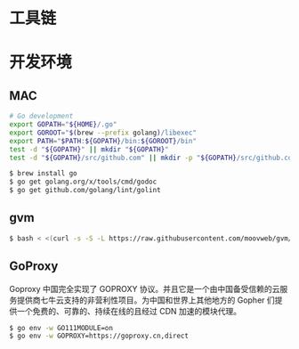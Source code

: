# 工具链

# 开发环境

## MAC

```sh
# Go development
export GOPATH="${HOME}/.go"
export GOROOT="$(brew --prefix golang)/libexec"
export PATH="$PATH:${GOPATH}/bin:${GOROOT}/bin"
test -d "${GOPATH}" || mkdir "${GOPATH}"
test -d "${GOPATH}/src/github.com" || mkdir -p "${GOPATH}/src/github.com"

$ brew install go
$ go get golang.org/x/tools/cmd/godoc
$ go get github.com/golang/lint/golint
```

## gvm

```sh
$ bash < <(curl -s -S -L https://raw.githubusercontent.com/moovweb/gvm/master/binscripts/gvm-installer)
```

## GoProxy

Goproxy 中国完全实现了 GOPROXY 协议。并且它是一个由中国备受信赖的云服务提供商七牛云支持的非营利性项目。为中国和世界上其他地方的 Gopher 们提供一个免费的、可靠的、持续在线的且经过 CDN 加速的模块代理。

```sh
$ go env -w GO111MODULE=on
$ go env -w GOPROXY=https://goproxy.cn,direct
```

